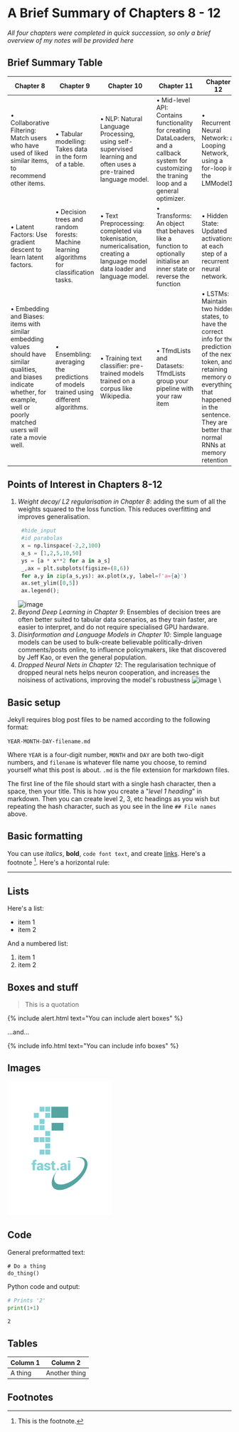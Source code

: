 # A Brief Summary of Chapters 8 - 12
*All four chapters were completed in quick succession, so only a brief overview of my notes will be provided here*
## Brief Summary Table

| Chapter 8 | Chapter 9 | Chapter 10 | Chapter 11 |  Chapter 12 |
|-|-|-|-|-|
| • Collaborative Filtering: Match users who have used of liked similar items, to recommend other items. | • Tabular modelling: Takes data in the form of a table.  | • NLP: Natural Language Processing, using self-supervised learning and often uses a pre-trained language model.  | • Mid-level API: Contains functionality for creating DataLoaders, and a callback system for customizing the traning loop and a general optimizer. | • Recurrent Neural Network: a Looping Network, using a for-loop in the LMModel1. |
| • Latent Factors: Use gradient descent to learn latent factors. | • Decision trees and random forests: Machine learning algorithms for classification tasks. | • Text Preprocessing: completed via tokenisation, numericalisation, creating a language model data loader and language model. | • Transforms: An object that behaves like a function to optionally initialise an inner state or reverse the function | • Hidden State: Updated activations at each step of a recurrent neural network.  |
| • Embedding and Biases: items with similar embedding values should have similar qualities, and biases indicate whether, for example, well or poorly matched users will rate a movie well.  | • Ensembling: averaging the predictions of models trained using different algorithms. | • Training text classifier: pre-trained models trained on a corpus like Wikipedia. | • TfmdLists and Datasets: TfmdLists group your pipeline with your raw item | • LSTMs: Maintain two hidden states, to have the correct info for the prediction of the next token, and retaining memory of everything that happened in the sentence. They are better than normal RNNs at memory retention |

## Points of Interest in Chapters 8-12
1. *Weight decay/ L2 regularisation in Chapter 8*:  adding the sum of all the weights squared to the loss function. This reduces overfitting and improves generalisation.
   ```python
    #hide_input
    #id parabolas
    x = np.linspace(-2,2,100)
    a_s = [1,2,5,10,50] 
    ys = [a * x**2 for a in a_s]
    _,ax = plt.subplots(figsize=(8,6))
    for a,y in zip(a_s,ys): ax.plot(x,y, label=f'a={a}')
    ax.set_ylim([0,5])
    ax.legend();
   ```
   ![image](https://github.com/bree-hoff/bree-hoff.github.io/assets/111101248/46b7031f-3b6d-40da-9093-1a34822b7dbc) 
2. *Beyond Deep Learning in Chapter 9*: Ensembles of decision trees are often better suited to tabular data scenarios, as they train faster, are easier to interpret, and do not require specialised GPU hardware.
3. *Disinformation and Language Models in Chapter 10*: Simple language models can be used to bulk-create believable politically-driven comments/posts online, to influence policymakers, like that discovered by Jeff Kao, or even the general population.
4. *Dropped Neural Nets in Chapter 12*: The regularisation technique of dropped neural nets helps neuron cooperation, and increases the noisiness of activations, improving the model's robustness
    ![image](https://github.com/bree-hoff/bree-hoff.github.io/assets/111101248/1be5e348-b010-4dc8-b73e-103d796feb15) \

## Basic setup

Jekyll requires blog post files to be named according to the following format:

`YEAR-MONTH-DAY-filename.md`

Where `YEAR` is a four-digit number, `MONTH` and `DAY` are both two-digit numbers, and `filename` is whatever file name you choose, to remind yourself what this post is about. `.md` is the file extension for markdown files.

The first line of the file should start with a single hash character, then a space, then your title. This is how you create a "*level 1 heading*" in markdown. Then you can create level 2, 3, etc headings as you wish but repeating the hash character, such as you see in the line `## File names` above.

## Basic formatting

You can use *italics*, **bold**, `code font text`, and create [links](https://www.markdownguide.org/cheat-sheet/). Here's a footnote [^1]. Here's a horizontal rule:

---

## Lists

Here's a list:

- item 1
- item 2

And a numbered list:

1. item 1
1. item 2

## Boxes and stuff

> This is a quotation

{% include alert.html text="You can include alert boxes" %}

...and...

{% include info.html text="You can include info boxes" %}

## Images

![](/images/logo.png "fast.ai's logo")

## Code

General preformatted text:

    # Do a thing
    do_thing()

Python code and output:

```python
# Prints '2'
print(1+1)
```

    2

## Tables

| Column 1 | Column 2 |
|-|-|
| A thing | Another thing |

## Footnotes

[^1]: This is the footnote.


